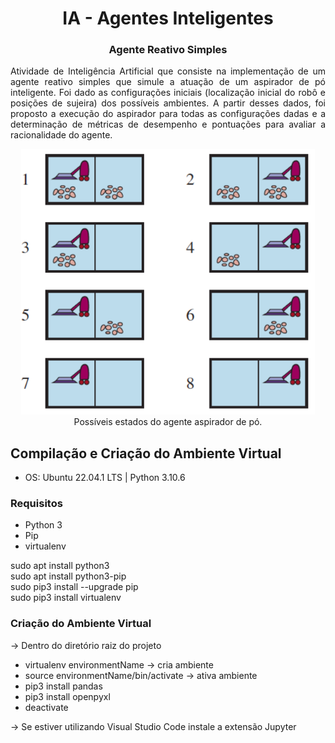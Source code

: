 <h1 align="center">IA - Agentes Inteligentes</h1>

<h3 align ="center">Agente Reativo Simples</h3>

<p align="justify">Atividade de Inteligência Artificial que consiste na implementação de um agente reativo simples que simule a atuação de um aspirador de pó inteligente. Foi dado as configurações iniciais (localização inicial do robô e posições de sujeira) dos possíveis ambientes. A partir desses dados, foi proposto a execução do aspirador para todas as configurações dadas e a determinação de métricas de desempenho e pontuações para avaliar a racionalidade do agente.</p>

<p align="center">
  <img src="./images/estados-agente.png" width="470""</img>
  <br>Possı́veis estados do agente aspirador de pó.
</p>

<h2 align="left">Compilação e Criação do Ambiente Virtual</h2>

- OS: Ubuntu 22.04.1 LTS | Python 3.10.6

<h3>Requisitos</h3>

- Python 3
- Pip
- virtualenv

sudo apt install python3 \
sudo apt install python3-pip \
sudo pip3 install --upgrade pip \
sudo pip3 install virtualenv

<h3>Criação do Ambiente Virtual</h3>

-> Dentro do diretório raiz do projeto
- virtualenv environmentName -> cria ambiente
- source environmentName/bin/activate -> ativa ambiente
- pip3 install pandas
- pip3 install openpyxl
- deactivate

-> Se estiver utilizando Visual Studio Code instale a extensão Jupyter
